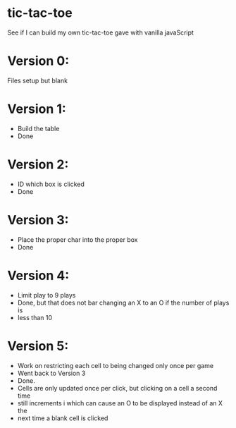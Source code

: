 # tic-tac-toe
See if I can build my own tic-tac-toe gave with vanilla javaScript

# Version 0:
Files setup but blank

# Version 1:
- Build the table
- Done

# Version 2:
- ID which box is clicked
- Done

# Version 3:
- Place the proper char into the proper box
- Done

# Version 4:
- Limit play to 9 plays
- Done, but that does not bar changing an X to an O if the number of plays is
-   less than 10

# Version 5:
- Work on restricting each cell to being changed only once per game
- Went back to Version 3
- Done.
-   Cells are only updated once per click, but clicking on a cell a second time
-   still increments i which can cause an O to be displayed instead of an X the
-   next time a blank cell is clicked